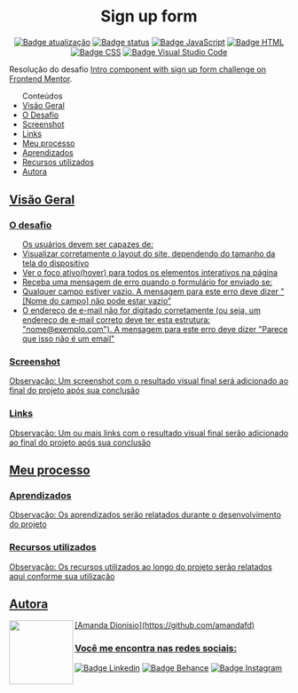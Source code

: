 <h1 align="center">Sign up form</h1>

<p align="center">
  <a href=""><img src="https://img.shields.io/badge/%C3%BAltima%20atualiza%C3%A7%C3%A3o-setembro%202022-blue" align="center" alt="Badge atualização" /></a>
  <a href=""><img src="https://img.shields.io/badge/status-em%20desenvolvimento-yellow" align="center" alt="Badge status" /></a>
  <a href=""><img src="https://img.shields.io/badge/JavaScript-323330?style=for-the-badge&logo=javascript&logoColor=F7DF1E" align="center" alt="Badge JavaScript" /></a>
  <a href=""><img src="https://img.shields.io/badge/HTML5-E34F26?style=for-the-badge&logo=html5&logoColor=white" align="center" alt="Badge HTML" /></a>
  <a href=""><img src="https://img.shields.io/badge/CSS3-1572B6?style=for-the-badge&logo=css3&logoColor=white" align="center" alt="Badge CSS" /></a>
  <a href=""><img src="https://img.shields.io/badge/Visual_Studio_Code-0078D4?style=for-the-badge&logo=visual%20studio%20code&logoColor=white" align="center" alt="Badge Visual Studio Code" /></a>
</p>

<p>Resolução do desafio <a href="https://www.frontendmentor.io/challenges/intro-component-with-signup-form-5cf91bd49edda32581d28fd1" alt="Link para o challenge">Intro component with sign up form challenge on Frontend Mentor</a>.</p> 

<ul>Conteúdos
  <li><a href="#visao-geral">Visão Geral</a> 
    <li><a href="#o-desafio">O Desafio</a></li>
    <li><a href="#screenshot">Screenshot</a></li>
    <li><a href="#links">Links</a></li>
  </li>  
  <li><a href="#meu-processso">Meu processo</a></li>
    <li><a href="#aprendizados">Aprendizados</a></li>
    <li><a href="#recursos">Recursos utilizados</a></li>
  </li>  
  <li><a href="#autora">Autora</li>
</ul>

<h2 id="visao-geral">Visão Geral</h2>

<h3 id="o-desafio">O desafio</h3>

<ul>Os usuários devem ser capazes de:
  <li>Visualizar corretamente o layout do site, dependendo do tamanho da tela do dispositivo</li>
  <li>Ver o foco ativo(hover) para todos os elementos interativos na página</li>
  <li>Receba uma mensagem de erro quando o formulário for enviado se:
    <li>Qualquer campo estiver vazio. A mensagem para este erro deve dizer "[Nome do campo] não pode estar vazio"</li>
    <li>O endereço de e-mail não for digitado corretamente (ou seja, um endereço de e-mail correto deve ter esta estrutura: "nome@exemplo.com"). A mensagem para este erro deve dizer "Parece que isso não é um email"</li>
  </li>
</ul>  

<h3 id="screenshot">Screenshot</h3>
<p>Observação: Um screenshot com o resultado visual final será adicionado ao final do projeto após sua conclusão</p>

<h3 id="links">Links</h3>
<p>Observação: Um ou mais links com o resultado visual final serão adicionado ao final do projeto após sua conclusão</p>


<h2 id="meu-processo">Meu processo</h2>

<h3 id="aprendizados">Aprendizados</h3>
<p>Observação: Os aprendizados serão relatados durante o desenvolvimento do projeto</p>

<h3 id="recursos">Recursos utilizados</h3>
<p>Observação: Os recursos utilizados ao longo do projeto serão relatados aqui conforme sua utilização</p>


<h2 id="autora" align="left">Autora</h2>
<img align="left" src="https://avatars.githubusercontent.com/u/104245596?s=400&u=22dddd54d435db2df3c8f6e91c881be3cdc31170&v=4" width=115>
[Amanda Dionisio](https://github.com/amandafd)
<h3 align="left">Você me encontra nas redes sociais:</h3>
<p align="left">
  <a href="https://www.linkedin.com/in/amanda-felipe-dionisio"><img src="https://img.shields.io/badge/LinkedIn-0077B5?style=for-the-badge&logo=linkedin&logoColor=white" alt="Badge Linkedin" /></a>
  <a href="https://www.behance.net/amanda_dionisio"><img src="https://img.shields.io/badge/-Behance-blue?style=for-the-badge&logo=behance&logoColor=white" alt="Badge Behance" /></a>
  <a href="https://www.instagram.com/guache_nin/"><img src="https://img.shields.io/badge/Instagram-E4405F?style=for-the-badge&logo=instagram&logoColor=white"  alt="Badge Instagram" /></a>
</p>
